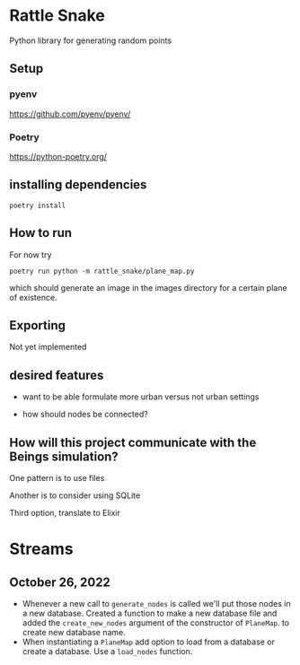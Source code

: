# Rattle Snake

Python library for generating random points

## Setup

### pyenv
https://github.com/pyenv/pyenv/

### Poetry
https://python-poetry.org/

## installing dependencies

``` shell
poetry install
```


## How to run
For now try

``` shell
poetry run python -m rattle_snake/plane_map.py
```

which should generate an image in the images directory for a certain
plane of existence.

## Exporting 

Not yet implemented

## desired features 

- want to be able formulate more urban versus not urban settings

- how should nodes be connected?

## How will this project communicate with the Beings simulation?

One pattern is to use files

Another is to consider using SQLite

Third option, translate to Elixir

# Streams

## October 26, 2022

- Whenever a new call to `generate_nodes` is called
  we'll put those nodes in a new database. Created
  a function to make a new database file and added the
  `create_new_nodes` argument of the constructor of
  `PlaneMap`.
  to create new database name.
- When instantiating a `PlaneMap` add option to load 
  from a database or create a database. Use a `load_nodes` 
  function.

